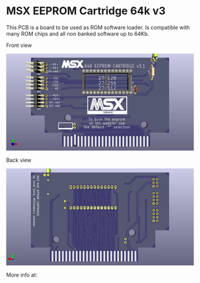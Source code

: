 # MSX EEPROM Cartridge 64k v3
This PCB is a board to be used as ROM software loader. Is compatible with many ROM chips and all non banked software up to 64Kb.

Front view

![card](/msx_eprom_cartridge_3.1/msx_eprom_cartridge_3.1-f.jpg)

Back view

![card](/msx_eprom_cartridge_3.1/msx_eprom_cartridge_3.1-b.jpg)


More info at:

